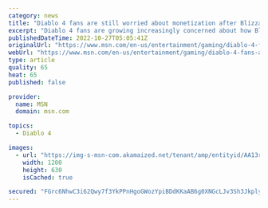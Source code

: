 ```yaml
---
category: news
title: "Diablo 4 fans are still worried about monetization after Blizzard's messy Overwatch 2 and Diablo Immortal launches"
excerpt: "Diablo 4 fans are growing increasingly concerned about how Blizzard plans to monetize the upcoming RPG following its messy Overwatch 2 and Diablo Immortal launches. As pointed out in this specific ..."
publishedDateTime: 2022-10-27T05:05:41Z
originalUrl: "https://www.msn.com/en-us/entertainment/gaming/diablo-4-fans-are-still-worried-about-monetization-after-blizzards-messy-overwatch-2-and-diablo-immortal-launches/ar-AA13ruaT"
webUrl: "https://www.msn.com/en-us/entertainment/gaming/diablo-4-fans-are-still-worried-about-monetization-after-blizzards-messy-overwatch-2-and-diablo-immortal-launches/ar-AA13ruaT"
type: article
quality: 65
heat: 65
published: false

provider:
  name: MSN
  domain: msn.com

topics:
  - Diablo 4

images:
  - url: "https://img-s-msn-com.akamaized.net/tenant/amp/entityid/AA13rx8e.img?h=630&w=1200&m=6&q=60&o=t&l=f&f=jpg"
    width: 1200
    height: 630
    isCached: true

secured: "FGrc6NhwC3i62Qwy7f3YkPPnHgoGWozYpiBDdKKaAB6g0XNGcLJv3Sh3JkplyIEIYRPCXZb1Ia1B0n6tgGYG7DWqNc1jJd0sYLOykJ9EGYS5uPWE0w1luqgYuQq6VJ76/Xf1+naengHQoSy+Fl2Y2ok7ELvn4wF0L0j7c2qS60f+Cr67gGKbEYRnTGf7p5KNZ5P1A/hjdnqT3A6L5K947+OfcbXfghyiBxAMgMzuRseFM2GwPMJOPRdIcSHYyxUG1umovjKRanlM8KQobmPoopaU9z8pOK7SRkBrP1bNxKSfBNRdxfYIVTahriY+dJMd1aRzy3VEujqCZKlCKYCvP7+PzuWrXfqoR+1YkdnmQpM=;hlGlARLdFZava9KFpIFQWg=="
---
```


